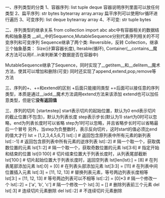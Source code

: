 一、序列类型的分类
1、容器序列: list tuple deque
   容器说明序列里面可以放任何类型
2、扁平序列: str bytes bytearray array.array
   扁平序列可以使用for循环进行遍历
3、可变序列: list deque bytearray array
4、不可变:   str tuple bytes

二、序列类型的继承关系
from collection import abc
abc中有容器相关的数据结构和抽象基类
__all__中的Sequence,MutableSequence分别代表序列相关的不可变序列和可变序列
Sequence继承了两个类:
    Reversible，反转
    Collection，继承三个抽象基类：
      Size(计算容器长度),
      Iterable(循环),
      Container(__contains__魔术方法可以用if...in来判断某个数据是否在容器中)

MutableSequence继承了Sequence，同时实现了__getitem__和__delitem__魔术方法，使其可以增加和删除(可变)
同时还实现了append,extend,pop,remove等方法

三、序列的+、+=和extend的区别
+后面只能接同类型
+=后面可以接任意的序列类型，本质是通过__iadd__魔术方法调用extend方法来该添加
extend也可以加任意类型，但是它**没有返回值**

三、序列的切片
[start:end:step]
start表示切片的起始位置，默认为0
end表示切片的截止位置(不包含)，默认为列表长度
step表示步长(默认为1)
start为0时可以忽略，end为列表长度时可以省略
step为1时可以忽略，并且省略步长时可以省略最后一个冒号
另外，当step为负整数时，表示反向切片，这时start的值必须比end的值大才行
lst = [1,2,3,4,5,6,7]
lst[::]  # 返回包含原列表中所有元素的新列表
lst[::-1] # 返回包含原列表中所有元素的逆序列表
lst[::2]  # 隔一个取一个，获取偶数位置的元素
lst[1::2]  # 隔一个取一个，获取奇数位置的元素
lst[3:6] # 指定开始和结束的位置
lst[0:100] # 切片结束位置大于列表长度时，从列表尾部截断
lst[100:] # 切片起始位置大于列表长度时，返回空列表
lst[len(lst):] = [8]  # 在列表尾部添加元素
lst[:0] = [0] # 在列表头部添加元素
lst[3:3] = [11] # 在列表中间位置插入元素
lst[:3] = [11, 12, 13] # 替换列表元素，等号两边列表长度相等
lst[3:] = [11, 12, 13] # 等号两边列表可以不相等
lst[::2] = [0]*3 # 隔一个修改一个
lst[::2] = ['a', 'b', 'c'] # 隔一个修改一个
lst[:3] = []  # 删除列表前三个元素
del lst[:3]  # 连续切片元素删除
del lst[::2]  # 不连续切片元素删除